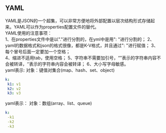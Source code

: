 ## YAML  
YAML是JSON的一个超集，可以非常方便地将外部配置以层次结构形式存储起来。YAML可以作为properties配置文件的替代。  
YAML使用的注意事项：  
1、在properties文件中是以"."进行分割的，在yml中是用": "进行分割的；
2、yaml的数据格式和json的格式很像，都是K-V格式，并且通过": "进行赋值；
3、每个冒号后面一定要加一个空格；  
4、缩进不适用tab，使用空格；
5、字符串不需要加引号，“”表示的字符串内容不会被转译，‘’表示的字符串内容会被转译；
6、大小写字母敏感。  
yaml表示: 对象：键值对集合(map、hash、set、object)  
```yml 
k: 
 k1: v1
 k2: v2
 k3: v3
```
yaml表示： 对象：数组(array、list、queue)
```yml 
k: 
 -k1
 -k2
 -k3
```